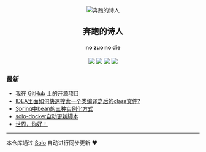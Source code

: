 <p align="center"><img alt="奔跑的诗人" src="https://www.murmur.xyz/skins/solo-nexmoe/images/favicon.jpg"></p><h2 align="center">
奔跑的诗人
</h2>

<h4 align="center">no zuo no die</h4>
<p align="center"><a title="奔跑的诗人" target="_blank" href="https://github.com/niuqi0223/solo-blog"><img src="https://img.shields.io/github/last-commit/niuqi0223/solo-blog.svg?style=flat-square&color=FF9900"></a>
<a title="GitHub repo size in bytes" target="_blank" href="https://github.com/niuqi0223/solo-blog"><img src="https://img.shields.io/github/repo-size/niuqi0223/solo-blog.svg?style=flat-square"></a>
<a title="Solo Version" target="_blank" href="https://github.com/88250/solo/releases"><img src="https://img.shields.io/badge/solo-3.6.7-f1e05a.svg?style=flat-square&color=blueviolet"></a>
<a title="Hits" target="_blank" href="https://github.com/88250/hits"><img src="https://hits.b3log.org/niuqi0223/solo-blog.svg"></a></p>

### 最新

* [我在 GitHub 上的开源项目](https://www.murmur.xyz/my-github-repos)
* [IDEA里面如何快速搜索一个类编译之后的class文件?](https://www.murmur.xyz/articles/2019/12/09/1575872504181.html)
* [Spring中bean的三种实例化方式](https://www.murmur.xyz/articles/2019/11/29/1575019226584.html)
* [solo-docker自动更新脚本](https://www.murmur.xyz/articles/2019/11/26/1574749030345.html)
* [世界，你好！](https://www.murmur.xyz/hello-solo)



---

本仓库通过 [Solo](https://github.com/88250/solo) 自动进行同步更新 ❤️ 